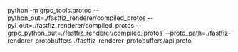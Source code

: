 python -m grpc_tools.protoc  --python_out=./fastfiz_renderer/compiled_protos --pyi_out=./fastfiz_renderer/compiled_protos  --grpc_python_out=./fastfiz_renderer/compiled_protos  --proto_path=./fastfiz-renderer-protobuffers ./fastfiz-renderer-protobuffers/api.proto
